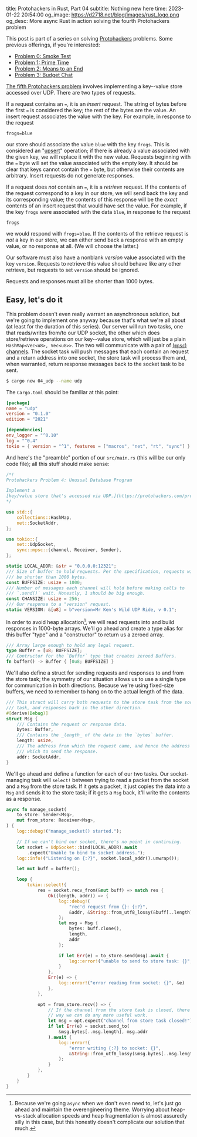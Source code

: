 title: Protohackers in Rust, Part 04
subtitle: Nothing new here
time: 2023-01-22 20:54:00
og_image: https://d2718.net/blog/images/rust_logo.png
og_desc: More async Rust in action solving the fourth Protohackers problem

This post is part of a series on solving [Protohackers](https://protohackers.com) problems. Some previous offerings, if you're interested:

  * [Problem 0: Smoke Test](https://d2718.net/blog/posts/protohax_00.html)
  * [Problem 1: Prime Time](https://d2718.net/blog/posts/protohax_01.html)
  * [Problem 2: Means to an End](https://d2718.net/blog/posts/protohax_02.html)
  * [Problem 3: Budget Chat](https://d2718.net/blog/posts/protohax_03.html)

[The fifth Protohackers problem](https://protohackers.com/problem/4) involves implementing a key--value store accessed over UDP. There are two types of requests.

If a request contains an `=`, it is an _insert_ request. The string of bytes before the first `=` is considered the key; the rest of the bytes are the value. An insert request associates the value with the key. For example, in response to the request

```
frogs=blue
```

our store should associate the value `blue` with the key `frogs`. This is considered an "[upsert](https://en.wiktionary.org/wiki/upsert)" operation; if there is already a value associated with the given key, we will replace it with the new value. Requests beginning with the `=` byte will set the value associated with the empty key. It should be clear that keys cannot contain the `=` byte, but otherwise their contents are arbitrary. Insert requests do not generate responses.

If a request does _not_ contain an `=`, it is a _retrieve_ request. If the contents of the request correspond to a key in our store, we will send back the key and its corresponding value; the contents of this response will be the _exact_ contents of an insert request that would have set the value. For example, if the key `frogs` were associated with the data `blue`, in response to the request

```
frogs
```

 we would respond with `frogs=blue`. If the contents of the retrieve request is _not_ a key in our store, we can either send back a response with an empty value, or no response at all. (We will choose the latter.)

Our software must also have a nonblank _version_ value associated with the key `version`. Requests to retrieve this value should behave like any other retrieve, but requests to set `version` should be ignored.

Requests and responses must all be shorter than 1000 bytes.

## Easy, let's do it

This problem doesn't even really warrant an asynchronous solution, but we're going to implement one anyway because that's what we're all about (at least for the duration of this series). Our server will run two tasks, one that reads/writes from/to our UDP socket, the other which does store/retrieve operations on our key--value store, which will just be a plain `HashMap<Vec<u8>, Vec<u8>>`. The two will communicate with a pair of [(`mpsc`) channels](https://docs.rs/tokio/latest/tokio/sync/mpsc/index.html). The socket task will push messages that each contain an request and a return address into one socket, the store task will process them and, when warranted, return response messages back to the socket task to be sent.

```bash
$ cargo new 04_udp --name udp
```

The `Cargo.toml` should be familiar at this point:

```toml
[package]
name = "udp"
version = "0.1.0"
edition = "2021"

[dependencies]
env_logger = "^0.10"
log = "^0.4"
tokio = { version = "^1", features = ["macros", "net", "rt", "sync"] }
```

And here's the "preamble" portion of our `src/main.rs` (this will be our only code file); all this stuff should make sense:

```rust
/*!
Protohackers Problem 4: Unusual Database Program

Implement a
[key/value store that's accessed via UDP.](https://protohackers.com/problem/4)
*/

use std::{
    collections::HashMap,
    net::SocketAddr,
};

use tokio::{
    net::UdpSocket,
    sync::mpsc::{channel, Receiver, Sender},
};

static LOCAL_ADDR: &str = "0.0.0.0:12321";
/// Size of buffer to hold requests. Per the specification, requests will
/// be shorter than 1000 bytes.
const BUFFSIZE: usize = 1000;
/// Number of messages each channel will hold before making calls to
/// `.send()` wait. Honestly, 1 should be big enough.
const CHANSIZE: usize = 256;
/// Our response to a "version" request.
static VERSION: &[u8] = b"version=Mr Ken's Wild UDP Ride, v 0.1";
```

In order to avoid heap allocation[^heap_allocation], we will read requests into and build responses in 1000-byte arrays. We'll go ahead and create a type alias for this buffer "type" and a "constructor" to return us a zeroed array.

[^heap_allocation]: Because we're going `async` when we don't even need to, let's just go ahead and maintain the overengineering theme. Worrying about heap-vs-stack allocation speeds and heap fragmentation is almost assuredly silly in this case, but this honestly doesn't complicate our solution that much.

```rust
/// Array large enough to hold any legal request.
type Buffer = [u8; BUFFSIZE];
/// Contructor for the `Buffer` type that creates zeroed Buffers.
fn buffer() -> Buffer { [0u8; BUFFSIZE] }
```

We'll also define a struct for sending requests and responses to and from the store task; the symmetry of our situation allows us to use a single type for communication in both directions. Because we're using fixed-size buffers, we need to remember to hang on to the actual length of the data.

```rust
/// This struct will carry both requests to the store task from the socket
/// task, and responses back in the other direction.
#[derive(Debug)]
struct Msg {
    /// Contains the request or response data.
    bytes: Buffer,
    /// Contains the _length_ of the data in the `bytes` buffer.
    length: usize,
    /// The address from which the request came, and hence the address to
    /// which to send the response.
    addr: SocketAddr,
}
```

We'll go ahead and define a function for each of our two tasks. Our socket-managing task will `select!` between trying to read a packet from the socket and a `Msg` from the store task. If it gets a packet, it just copies the data into a `Msg` and sends it to the store task; if it gets a `Msg` back, it'll write the contents as a response.

```rust
async fn manage_socket(
    to_store: Sender<Msg>,
    mut from_store: Receiver<Msg>,
) {
    log::debug!("manage_socket() started.");

    // If we can't bind our socket, there's no point in continuing.
    let socket = UdpSocket::bind(LOCAL_ADDR).await
        .expect("Unable to bind to socket address.");
    log::info!("Listening on {:?}", socket.local_addr().unwrap());

    let mut buff = buffer();

    loop {
        tokio::select!{
            res = socket.recv_from(&mut buff) => match res {
                Ok((length, addr)) => {
                    log::debug!(
                        "rec'd request from {}: {:?}",
                        &addr, &String::from_utf8_lossy(&buff[..length])
                    );
                    let msg = Msg {
                        bytes: buff.clone(),
                        length,
                        addr
                    };

                    if let Err(e) = to_store.send(msg).await {
                        log::error!("unable to send to store task: {}", &e);
                    }
                },
                Err(e) => {
                    log::error!("error reading from socket: {}", &e)
                },
            },

            opt = from_store.recv() => {
                // If the channel from the store task is closed, there's no
                // way we can do any more useful work.
                let msg = opt.expect("channel from store task closed!");
                if let Err(e) = socket.send_to(
                    &msg.bytes[..msg.length], msg.addr
                ).await {
                    log::error!(
                        "error writing {:?} to socket: {}",
                        &String::from_utf8_lossy(&msg.bytes[..msg.length]), &e
                    );
                }
            },
        }
    }
}
```

